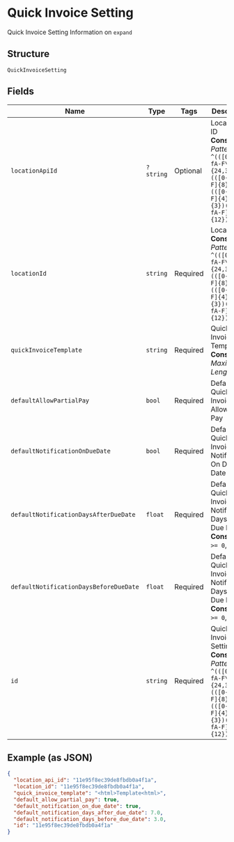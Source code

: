 
# Quick Invoice Setting

Quick Invoice Setting Information on `expand`

## Structure

`QuickInvoiceSetting`

## Fields

| Name | Type | Tags | Description | Getter | Setter |
|  --- | --- | --- | --- | --- | --- |
| `locationApiId` | `?string` | Optional | Location API ID<br>**Constraints**: *Pattern*: `^(([0-9a-fA-F\-]{24,36})\|(([0-9a-fA-F]{8})-(([0-9a-fA-F]{4}\-){3})([0-9a-fA-F]{12})))$` | getLocationApiId(): ?string | setLocationApiId(?string locationApiId): void |
| `locationId` | `string` | Required | Location ID<br>**Constraints**: *Pattern*: `^(([0-9a-fA-F\-]{24,36})\|(([0-9a-fA-F]{8})-(([0-9a-fA-F]{4}\-){3})([0-9a-fA-F]{12})))$` | getLocationId(): string | setLocationId(string locationId): void |
| `quickInvoiceTemplate` | `string` | Required | Quick Invoice Template<br>**Constraints**: *Maximum Length*: `5000` | getQuickInvoiceTemplate(): string | setQuickInvoiceTemplate(string quickInvoiceTemplate): void |
| `defaultAllowPartialPay` | `bool` | Required | Default Quick Invoice Allow Partial Pay | getDefaultAllowPartialPay(): bool | setDefaultAllowPartialPay(bool defaultAllowPartialPay): void |
| `defaultNotificationOnDueDate` | `bool` | Required | Default Quick Invoice Notification On Due Date | getDefaultNotificationOnDueDate(): bool | setDefaultNotificationOnDueDate(bool defaultNotificationOnDueDate): void |
| `defaultNotificationDaysAfterDueDate` | `float` | Required | Default Quick Invoice Notification Days After Due Date<br>**Constraints**: `>= 0`, `<= 60` | getDefaultNotificationDaysAfterDueDate(): float | setDefaultNotificationDaysAfterDueDate(float defaultNotificationDaysAfterDueDate): void |
| `defaultNotificationDaysBeforeDueDate` | `float` | Required | Default Quick Invoice Notification Days Before Due Date<br>**Constraints**: `>= 0`, `<= 60` | getDefaultNotificationDaysBeforeDueDate(): float | setDefaultNotificationDaysBeforeDueDate(float defaultNotificationDaysBeforeDueDate): void |
| `id` | `string` | Required | Quick Invoice Settings ID<br>**Constraints**: *Pattern*: `^(([0-9a-fA-F\-]{24,36})\|(([0-9a-fA-F]{8})-(([0-9a-fA-F]{4}\-){3})([0-9a-fA-F]{12})))$` | getId(): string | setId(string id): void |

## Example (as JSON)

```json
{
  "location_api_id": "11e95f8ec39de8fbdb0a4f1a",
  "location_id": "11e95f8ec39de8fbdb0a4f1a",
  "quick_invoice_template": "<html>Template<html>",
  "default_allow_partial_pay": true,
  "default_notification_on_due_date": true,
  "default_notification_days_after_due_date": 7.0,
  "default_notification_days_before_due_date": 3.0,
  "id": "11e95f8ec39de8fbdb0a4f1a"
}
```

